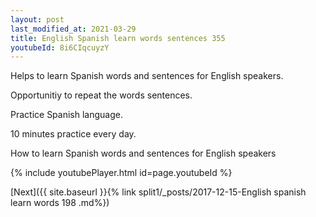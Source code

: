 ```yaml
---
layout: post
last_modified_at: 2021-03-29
title: English Spanish learn words sentences 355 
youtubeId: 8i6CIqcuyzY
---
```

 
 
Helps to learn Spanish words and sentences for English speakers.

Opportunitiy to repeat the words sentences. 

Practice Spanish language. 
 
10 minutes practice every day. 
 
How to learn Spanish words and sentences for English speakers 
 
{% include youtubePlayer.html id=page.youtubeId %}
 
 
[Next]({{ site.baseurl }}{% link  split1/_posts/2017-12-15-English spanish learn words 198 .md%})
 
